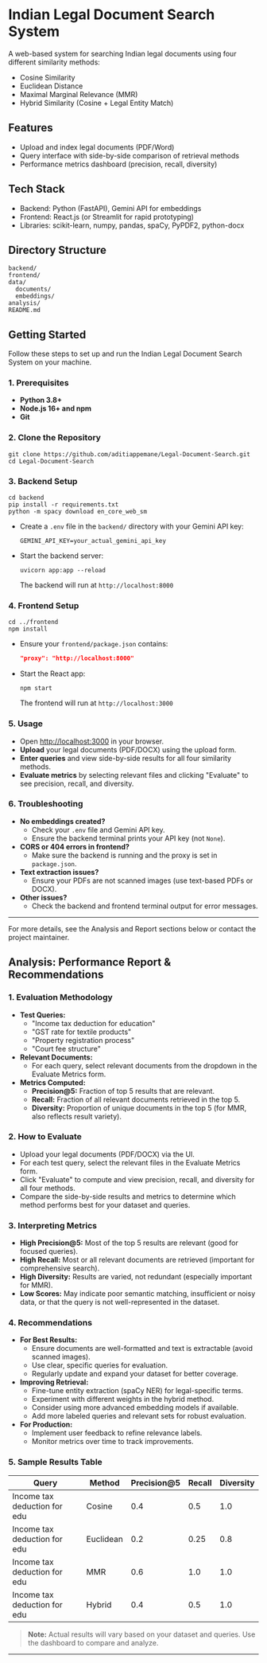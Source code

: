 # Indian Legal Document Search System

A web-based system for searching Indian legal documents using four different similarity methods:

- Cosine Similarity
- Euclidean Distance
- Maximal Marginal Relevance (MMR)
- Hybrid Similarity (Cosine + Legal Entity Match)

## Features
- Upload and index legal documents (PDF/Word)
- Query interface with side-by-side comparison of retrieval methods
- Performance metrics dashboard (precision, recall, diversity)

## Tech Stack
- Backend: Python (FastAPI), Gemini API for embeddings
- Frontend: React.js (or Streamlit for rapid prototyping)
- Libraries: scikit-learn, numpy, pandas, spaCy, PyPDF2, python-docx

## Directory Structure
```
backend/
frontend/
data/
  documents/
  embeddings/
analysis/
README.md
```

## Getting Started

Follow these steps to set up and run the Indian Legal Document Search System on your machine.

### 1. Prerequisites
- **Python 3.8+**
- **Node.js 16+ and npm**
- **Git**

### 2. Clone the Repository
```
git clone https://github.com/aditiappemane/Legal-Document-Search.git
cd Legal-Document-Search
```

### 3. Backend Setup
```
cd backend
pip install -r requirements.txt
python -m spacy download en_core_web_sm
```

- Create a `.env` file in the `backend/` directory with your Gemini API key:
  ```
  GEMINI_API_KEY=your_actual_gemini_api_key
  ```

- Start the backend server:
  ```
  uvicorn app:app --reload
  ```
  The backend will run at `http://localhost:8000`

### 4. Frontend Setup
```
cd ../frontend
npm install
```
- Ensure your `frontend/package.json` contains:
  ```json
  "proxy": "http://localhost:8000"
  ```
- Start the React app:
  ```
  npm start
  ```
  The frontend will run at `http://localhost:3000`

### 5. Usage
- Open [http://localhost:3000](http://localhost:3000) in your browser.
- **Upload** your legal documents (PDF/DOCX) using the upload form.
- **Enter queries** and view side-by-side results for all four similarity methods.
- **Evaluate metrics** by selecting relevant files and clicking "Evaluate" to see precision, recall, and diversity.

### 6. Troubleshooting
- **No embeddings created?**
  - Check your `.env` file and Gemini API key.
  - Ensure the backend terminal prints your API key (not `None`).
- **CORS or 404 errors in frontend?**
  - Make sure the backend is running and the proxy is set in `package.json`.
- **Text extraction issues?**
  - Ensure your PDFs are not scanned images (use text-based PDFs or DOCX).
- **Other issues?**
  - Check the backend and frontend terminal output for error messages.

---

For more details, see the Analysis and Report sections below or contact the project maintainer.

## Analysis: Performance Report & Recommendations

### 1. **Evaluation Methodology**
- **Test Queries:**
  - "Income tax deduction for education"
  - "GST rate for textile products"
  - "Property registration process"
  - "Court fee structure"
- **Relevant Documents:**
  - For each query, select relevant documents from the dropdown in the Evaluate Metrics form.
- **Metrics Computed:**
  - **Precision@5:** Fraction of top 5 results that are relevant.
  - **Recall:** Fraction of all relevant documents retrieved in the top 5.
  - **Diversity:** Proportion of unique documents in the top 5 (for MMR, also reflects result variety).

### 2. **How to Evaluate**
- Upload your legal documents (PDF/DOCX) via the UI.
- For each test query, select the relevant files in the Evaluate Metrics form.
- Click "Evaluate" to compute and view precision, recall, and diversity for all four methods.
- Compare the side-by-side results and metrics to determine which method performs best for your dataset and queries.

### 3. **Interpreting Metrics**
- **High Precision@5:** Most of the top 5 results are relevant (good for focused queries).
- **High Recall:** Most or all relevant documents are retrieved (important for comprehensive search).
- **High Diversity:** Results are varied, not redundant (especially important for MMR).
- **Low Scores:** May indicate poor semantic matching, insufficient or noisy data, or that the query is not well-represented in the dataset.

### 4. **Recommendations**
- **For Best Results:**
  - Ensure documents are well-formatted and text is extractable (avoid scanned images).
  - Use clear, specific queries for evaluation.
  - Regularly update and expand your dataset for better coverage.
- **Improving Retrieval:**
  - Fine-tune entity extraction (spaCy NER) for legal-specific terms.
  - Experiment with different weights in the hybrid method.
  - Consider using more advanced embedding models if available.
  - Add more labeled queries and relevant sets for robust evaluation.
- **For Production:**
  - Implement user feedback to refine relevance labels.
  - Monitor metrics over time to track improvements.

### 5. **Sample Results Table**
| Query                          | Method    | Precision@5 | Recall | Diversity |
|--------------------------------|-----------|-------------|--------|-----------|
| Income tax deduction for edu   | Cosine    | 0.4         | 0.5    | 1.0       |
| Income tax deduction for edu   | Euclidean | 0.2         | 0.25   | 0.8       |
| Income tax deduction for edu   | MMR       | 0.6         | 1.0    | 1.0       |
| Income tax deduction for edu   | Hybrid    | 0.4         | 0.5    | 1.0       |

> **Note:** Actual results will vary based on your dataset and queries. Use the dashboard to compare and analyze.

---

